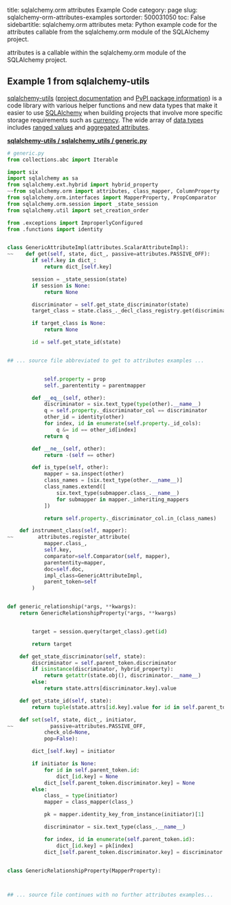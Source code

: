 title: sqlalchemy.orm attributes Example Code
category: page
slug: sqlalchemy-orm-attributes-examples
sortorder: 500031050
toc: False
sidebartitle: sqlalchemy.orm attributes
meta: Python example code for the attributes callable from the sqlalchemy.orm module of the SQLAlchemy project.


attributes is a callable within the sqlalchemy.orm module of the SQLAlchemy project.


## Example 1 from sqlalchemy-utils
[sqlalchemy-utils](https://github.com/kvesteri/sqlalchemy-utils)
([project documentation](https://sqlalchemy-utils.readthedocs.io/en/latest/)
and
[PyPI package information](https://pypi.org/project/SQLAlchemy-Utils/))
is a code library with various helper functions and new data types
that make it easier to use [SQLAlchemy](/sqlalchemy.html) when building
projects that involve more specific storage requirements such as
[currency](https://sqlalchemy-utils.readthedocs.io/en/latest/data_types.html#module-sqlalchemy_utils.types.currency).
The wide array of
[data types](https://sqlalchemy-utils.readthedocs.io/en/latest/data_types.html)
includes [ranged values](https://sqlalchemy-utils.readthedocs.io/en/latest/range_data_types.html)
and [aggregated attributes](https://sqlalchemy-utils.readthedocs.io/en/latest/aggregates.html).

[**sqlalchemy-utils / sqlalchemy_utils / generic.py**](https://github.com/kvesteri/sqlalchemy-utils/blob/master/sqlalchemy_utils/./generic.py)

```python
# generic.py
from collections.abc import Iterable

import six
import sqlalchemy as sa
from sqlalchemy.ext.hybrid import hybrid_property
~~from sqlalchemy.orm import attributes, class_mapper, ColumnProperty
from sqlalchemy.orm.interfaces import MapperProperty, PropComparator
from sqlalchemy.orm.session import _state_session
from sqlalchemy.util import set_creation_order

from .exceptions import ImproperlyConfigured
from .functions import identity


class GenericAttributeImpl(attributes.ScalarAttributeImpl):
~~    def get(self, state, dict_, passive=attributes.PASSIVE_OFF):
        if self.key in dict_:
            return dict_[self.key]

        session = _state_session(state)
        if session is None:
            return None

        discriminator = self.get_state_discriminator(state)
        target_class = state.class_._decl_class_registry.get(discriminator)

        if target_class is None:
            return None

        id = self.get_state_id(state)


## ... source file abbreviated to get to attributes examples ...


            self.property = prop
            self._parententity = parentmapper

        def __eq__(self, other):
            discriminator = six.text_type(type(other).__name__)
            q = self.property._discriminator_col == discriminator
            other_id = identity(other)
            for index, id in enumerate(self.property._id_cols):
                q &= id == other_id[index]
            return q

        def __ne__(self, other):
            return -(self == other)

        def is_type(self, other):
            mapper = sa.inspect(other)
            class_names = [six.text_type(other.__name__)]
            class_names.extend([
                six.text_type(submapper.class_.__name__)
                for submapper in mapper._inheriting_mappers
            ])

            return self.property._discriminator_col.in_(class_names)

    def instrument_class(self, mapper):
~~        attributes.register_attribute(
            mapper.class_,
            self.key,
            comparator=self.Comparator(self, mapper),
            parententity=mapper,
            doc=self.doc,
            impl_class=GenericAttributeImpl,
            parent_token=self
        )


def generic_relationship(*args, **kwargs):
    return GenericRelationshipProperty(*args, **kwargs)


        target = session.query(target_class).get(id)

        return target

    def get_state_discriminator(self, state):
        discriminator = self.parent_token.discriminator
        if isinstance(discriminator, hybrid_property):
            return getattr(state.obj(), discriminator.__name__)
        else:
            return state.attrs[discriminator.key].value

    def get_state_id(self, state):
        return tuple(state.attrs[id.key].value for id in self.parent_token.id)

    def set(self, state, dict_, initiator,
~~            passive=attributes.PASSIVE_OFF,
            check_old=None,
            pop=False):

        dict_[self.key] = initiator

        if initiator is None:
            for id in self.parent_token.id:
                dict_[id.key] = None
            dict_[self.parent_token.discriminator.key] = None
        else:
            class_ = type(initiator)
            mapper = class_mapper(class_)

            pk = mapper.identity_key_from_instance(initiator)[1]

            discriminator = six.text_type(class_.__name__)

            for index, id in enumerate(self.parent_token.id):
                dict_[id.key] = pk[index]
            dict_[self.parent_token.discriminator.key] = discriminator


class GenericRelationshipProperty(MapperProperty):



## ... source file continues with no further attributes examples...

```

